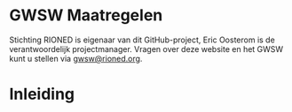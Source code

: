 # GWSW Maatregelen

<style>
  .symbolSmall{width:20px;height:20px;margin-right:1em;vertical-align:middle}
  .symbol{width:30px;height:30px;margin-right:1em;vertical-align:middle}
</style>

Stichting RIONED is eigenaar van dit GitHub-project, Eric Oosterom is de verantwoordelijk projectmanager. 
Vragen over deze website en het GWSW kunt u stellen via <a href="mailto:gwsw@rioned.org" target="_blank">gwsw@rioned.org</a>. 

# Inleiding

